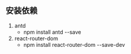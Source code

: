 
## 安装依赖
1. antd
   - npm install antd --save
2. react-router-dom
   - npm install react-router-dom --save-dev
